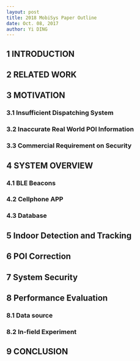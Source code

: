 ```yaml
--- 
layout: post
title: 2018 MobiSys Paper Outline
date: Oct. 08, 2017
author: Yi DING
---
```


[comment]: # (This is the outline for the 2018 MobiSys paper)


## 1 INTRODUCTION

## 2 RELATED WORK

## 3 MOTIVATION
### 3.1 Insufficient Dispatching System
### 3.2 Inaccurate Real World POI Information
### 3.3 Commercial Requirement on Security

## 4 SYSTEM OVERVIEW
### 4.1 BLE Beacons
### 4.2 Cellphone APP
### 4.3 Database

## 5 Indoor Detection and Tracking

## 6 POI Correction

## 7 System Security

## 8 Performance Evaluation
### 8.1 Data source
### 8.2 In-field Experiment

## 9 CONCLUSION
